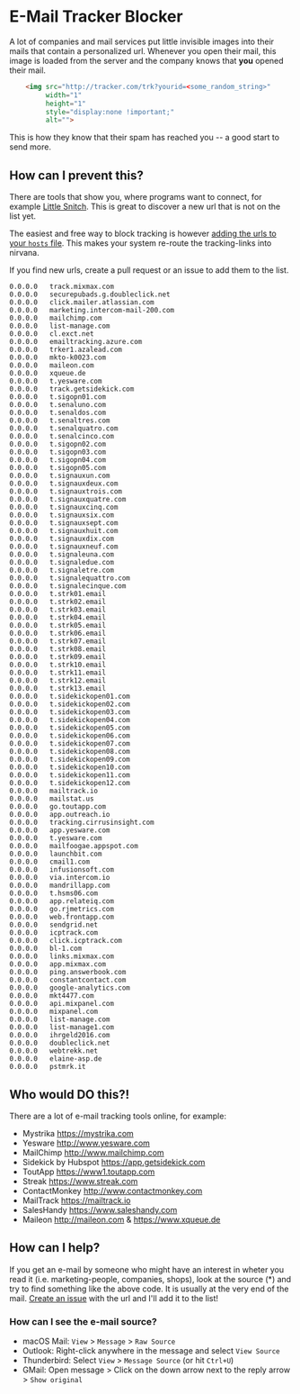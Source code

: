 # E-Mail Tracker Blocker

A lot of companies and mail services put little invisible images into their mails that contain a personalized url. Whenever you open their mail, this image is loaded from the server and the company knows that __you__ opened their mail.

```` html
    <img src="http://tracker.com/trk?yourid=<some_random_string>" 
         width="1" 
         height="1" 
         style="display:none !important;" 
         alt="">
````

This is how they know that their spam has reached you -- a good start to send more.


## How can I prevent this?

There are tools that show you, where programs want to connect, for example [Little Snitch](https://www.obdev.at/products/littlesnitch/index.html). This is great to discover a new url that is not on the list yet. 

The easiest and free way to block tracking is however [adding the urls to your `hosts` file](http://www.howtogeek.com/howto/27350/beginner-geek-how-to-edit-your-hosts-file/). This makes your system re-route the tracking-links into nirvana.

If you find new urls, create a pull request or an issue to add them to the list.

````
0.0.0.0   track.mixmax.com
0.0.0.0   securepubads.g.doubleclick.net
0.0.0.0   click.mailer.atlassian.com
0.0.0.0   marketing.intercom-mail-200.com 
0.0.0.0   mailchimp.com
0.0.0.0   list-manage.com
0.0.0.0   cl.exct.net
0.0.0.0   emailtracking.azure.com
0.0.0.0   trker1.azalead.com
0.0.0.0   mkto-k0023.com
0.0.0.0   maileon.com
0.0.0.0   xqueue.de
0.0.0.0   t.yesware.com
0.0.0.0   track.getsidekick.com
0.0.0.0   t.sigopn01.com
0.0.0.0   t.senaluno.com
0.0.0.0   t.senaldos.com
0.0.0.0   t.senaltres.com
0.0.0.0   t.senalquatro.com
0.0.0.0   t.senalcinco.com
0.0.0.0   t.sigopn02.com
0.0.0.0   t.sigopn03.com
0.0.0.0   t.sigopn04.com
0.0.0.0   t.sigopn05.com
0.0.0.0   t.signauxun.com
0.0.0.0   t.signauxdeux.com
0.0.0.0   t.signauxtrois.com
0.0.0.0   t.signauxquatre.com
0.0.0.0   t.signauxcinq.com
0.0.0.0   t.signauxsix.com
0.0.0.0   t.signauxsept.com
0.0.0.0   t.signauxhuit.com
0.0.0.0   t.signauxdix.com
0.0.0.0   t.signauxneuf.com
0.0.0.0   t.signaleuna.com
0.0.0.0   t.signaledue.com
0.0.0.0   t.signaletre.com
0.0.0.0   t.signalequattro.com
0.0.0.0   t.signalecinque.com
0.0.0.0   t.strk01.email
0.0.0.0   t.strk02.email
0.0.0.0   t.strk03.email
0.0.0.0   t.strk04.email
0.0.0.0   t.strk05.email
0.0.0.0   t.strk06.email
0.0.0.0   t.strk07.email
0.0.0.0   t.strk08.email
0.0.0.0   t.strk09.email
0.0.0.0   t.strk10.email
0.0.0.0   t.strk11.email
0.0.0.0   t.strk12.email
0.0.0.0   t.strk13.email
0.0.0.0   t.sidekickopen01.com
0.0.0.0   t.sidekickopen02.com
0.0.0.0   t.sidekickopen03.com
0.0.0.0   t.sidekickopen04.com
0.0.0.0   t.sidekickopen05.com
0.0.0.0   t.sidekickopen06.com
0.0.0.0   t.sidekickopen07.com
0.0.0.0   t.sidekickopen08.com
0.0.0.0   t.sidekickopen09.com
0.0.0.0   t.sidekickopen10.com
0.0.0.0   t.sidekickopen11.com
0.0.0.0   t.sidekickopen12.com
0.0.0.0   mailtrack.io
0.0.0.0   mailstat.us
0.0.0.0   go.toutapp.com
0.0.0.0   app.outreach.io
0.0.0.0   tracking.cirrusinsight.com
0.0.0.0   app.yesware.com
0.0.0.0   t.yesware.com
0.0.0.0   mailfoogae.appspot.com
0.0.0.0   launchbit.com
0.0.0.0   cmail1.com
0.0.0.0   infusionsoft.com
0.0.0.0   via.intercom.io
0.0.0.0   mandrillapp.com
0.0.0.0   t.hsms06.com
0.0.0.0   app.relateiq.com
0.0.0.0   go.rjmetrics.com
0.0.0.0   web.frontapp.com
0.0.0.0   sendgrid.net
0.0.0.0   icptrack.com
0.0.0.0   click.icptrack.com
0.0.0.0   bl-1.com
0.0.0.0   links.mixmax.com
0.0.0.0   app.mixmax.com
0.0.0.0   ping.answerbook.com
0.0.0.0   constantcontact.com
0.0.0.0   google-analytics.com
0.0.0.0   mkt4477.com
0.0.0.0   api.mixpanel.com
0.0.0.0   mixpanel.com
0.0.0.0   list-manage.com
0.0.0.0   list-manage1.com
0.0.0.0   ihrgeld2016.com
0.0.0.0   doubleclick.net
0.0.0.0   webtrekk.net
0.0.0.0   elaine-asp.de
0.0.0.0   pstmrk.it
````


## Who would DO this?!

There are a lot of e-mail tracking tools online, for example:
- Mystrika https://mystrika.com
- Yesware http://www.yesware.com
- MailChimp http://www.mailchimp.com
- Sidekick by Hubspot https://app.getsidekick.com
- ToutApp https://www1.toutapp.com
- Streak https://www.streak.com
- ContactMonkey http://www.contactmonkey.com
- MailTrack https://mailtrack.io
- SalesHandy https://www.saleshandy.com
- Maileon http://maileon.com & https://www.xqueue.de


## How can I help?

If you get an e-mail by someone who might have an interest in wheter you read it (i.e. marketing-people, companies, shops), look at the source (*) and try to find something like the above code. It is usually at the very end of the mail. [Create an issue](https://github.com/JannikArndt/EMailTrackerBlocker/issues/new) with the url and I'll add it to the list!

### How can I see the e-mail source?

- macOS Mail: `View` > `Message` > `Raw Source`
- Outlook: Right-click anywhere in the message and select `View Source`
- Thunderbird: Select `View` > `Message Source` (or hit `Ctrl+U`)
- GMail: Open message > Click on the down arrow next to the reply arrow > `Show original`
